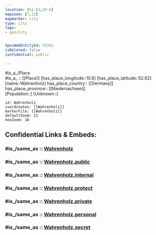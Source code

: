 ```yaml
---
location: [52.62,10.6] 
mapzoom: [7,12] 
mapmarker: city 
type: City
tags:
- geo/City


SpocWebEntityId: 35391
isDeleted: false
confidential: public

---
```

#is_a_/Place  
#is_a_ :: [[Place]] 
[has_place_longitude::10.6] 
[has_place_latitude::52.62] 
[name::Wahrenholz] 
has_place_country:: [[Germany]]  
has_place_province:: [[Niedersachsen]]  
[Population::] 
[Unknown::] 


```leaflet
id: Wahrenholz
coordinates: [[Wahrenholz]] 
markerFile: [[Wahrenholz]] 
defaultZoom: 11 
maxZoom: 18
```


## Confidential Links & Embeds: 

### #is_/same_as :: [Wahrenholz](/_Standards/Earth/Continent/Europe/Europe~Central/Germany/Germany~West/Niedersachsen/counties~Niedersachsen/Gifhorn/cities~Gifhorn/Wesendorf/boroughs~Wesendorf/Wahrenholz.md) 

### #is_/same_as :: [Wahrenholz.public](/_public/Earth/Continent/Europe/Europe~Central/Germany/Germany~West/Niedersachsen/counties~Niedersachsen/Gifhorn/cities~Gifhorn/Wesendorf/boroughs~Wesendorf/Wahrenholz.public.md) 

### #is_/same_as :: [Wahrenholz.internal](/_internal/Earth/Continent/Europe/Europe~Central/Germany/Germany~West/Niedersachsen/counties~Niedersachsen/Gifhorn/cities~Gifhorn/Wesendorf/boroughs~Wesendorf/Wahrenholz.internal.md) 

### #is_/same_as :: [Wahrenholz.protect](/_protect/Earth/Continent/Europe/Europe~Central/Germany/Germany~West/Niedersachsen/counties~Niedersachsen/Gifhorn/cities~Gifhorn/Wesendorf/boroughs~Wesendorf/Wahrenholz.protect.md) 

### #is_/same_as :: [Wahrenholz.private](/_private/Earth/Continent/Europe/Europe~Central/Germany/Germany~West/Niedersachsen/counties~Niedersachsen/Gifhorn/cities~Gifhorn/Wesendorf/boroughs~Wesendorf/Wahrenholz.private.md) 

### #is_/same_as :: [Wahrenholz.personal](/_personal/Earth/Continent/Europe/Europe~Central/Germany/Germany~West/Niedersachsen/counties~Niedersachsen/Gifhorn/cities~Gifhorn/Wesendorf/boroughs~Wesendorf/Wahrenholz.personal.md) 

### #is_/same_as :: [Wahrenholz.secret](/_secret/Earth/Continent/Europe/Europe~Central/Germany/Germany~West/Niedersachsen/counties~Niedersachsen/Gifhorn/cities~Gifhorn/Wesendorf/boroughs~Wesendorf/Wahrenholz.secret.md)

